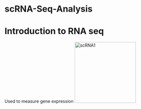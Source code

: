 # scRNA-Seq-Analysis

# Introduction to RNA seq
Used to measure gene expression
<img width="200" alt="scRNA1" src="https://github.com/user-attachments/assets/846d4241-5469-4aab-b3f0-af62e80268f8">
